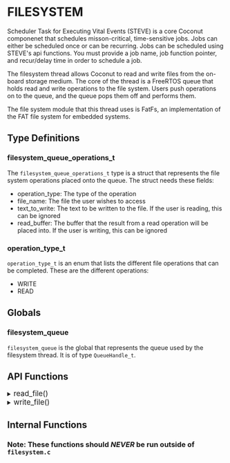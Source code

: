 # FILESYSTEM
Scheduler Task for Executing Vital Events (STEVE) is a core Coconut componenet that schedules misson-critical, time-sensitive jobs. Jobs can either be scheduled once or can be recurring. Jobs can be scheduled using STEVE's api functions. You must provide a job name, job function pointer, and recur/delay time in order to schedule a job.

The filesystem thread allows Coconut to read and write files from the on-board storage medium. The core of the thread is a FreeRTOS queue that holds read and write operations to the file system. Users push operations on to the queue, and the queue pops them off and performs them.

The file system module that this thread uses is FatFs, an implementation of the FAT file system for embedded systems.


## Type Definitions

### filesystem_queue_operations_t
The `filesystem_queue_operations_t` type is a struct that represents the file system operations placed onto the queue. The struct needs these fields:
* operation_type: The type of the operation
* file_name: The file the user wishes to access
* text_to_write: The text to be written to the file. If the user is reading, this can be ignored
* read_buffer: The buffer that the result from a read operation will be placed into. If the user is writing, this can be ignored

### operation_type_t
`operation_type_t` is an enum that lists the different file operations that can be completed. These are the different operations:
* WRITE
* READ

## Globals
### filesystem_queue
`filesystem_queue` is the global that represents the queue used by the filesystem thread. It is of type `QueueHandle_t`.

## API Functions

<details><summary><big>read_file()</big></summary>

#### Description
> Puts a read operation on to the filesystem queue.

#### Parameters
> | Name | Type | Description |
> | ---- | ---- | ----------- |
> | file_name | const char* | name of the file to read |
> | result_buffer | char* | buffer the file data is read into |

#### Returns
> None

</details>

<details> <summary><big>write_file()</big></summary>

#### Description
> Puts a write operation on to the filesystem queue.

#### Parameters
> | Name | Type | Description |
> | ---- | ---- | ----------- |
> | file_name | const char* | name of the file to read |
> | text_to_write | char* | text to write to file |

#### Returns
> None

</details>

## Internal Functions
### Note: These functions should ***NEVER*** be run outside of `filesystem.c`